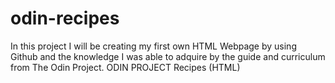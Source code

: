 # odin-recipes

In this project I will be creating my first own HTML Webpage by using Github and the knowledge I was able to adquire by the guide and curriculum from The Odin Project.
ODIN PROJECT Recipes (HTML)
